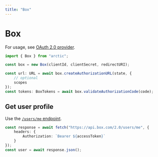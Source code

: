 ```yaml
---
title: "Box"
---
```


# Box

For usage, see [OAuth 2.0 provider](guides/oauth2).

```ts
import { Box } from "arctic";

const box = new Box(clientId, clientSecret, redirectURI);
```
```ts
const url: URL = await box.createAuthorizationURL(state, {
	// optional
	scopes
});
const tokens: BoxTokens = await box.validateAuthorizationCode(code);
```

## Get user profile

Use the [`/users/me` endpoint](https://developer.box.com/reference/get-users-me).

```ts
const response = await fetch("https://api.box.com/2.0/users/me", {
	headers: {
		Authorization: `Bearer ${accessToken}`
	}
});
const user = await response.json();
```

